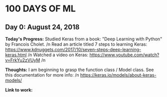 # 100 DAYS OF ML

## Day 0: August 24, 2018
**Today's Progress:**
Studied Keras from a book: "Deep Learning with Python" by Francois Cholet. /n
Read an article titled 7 steps to learning Keras: https://www.kdnuggets.com/2017/10/seven-steps-deep-learning-keras.html /n
Watched a video on Keras: https://www.youtube.com/watch?v=FrkYu2zVUyM /n


**Thoughts:**
I am beginning to grasp the function class / Model class. See this documentation for more info: /n
https://keras.io/models/about-keras-models/

**Link to work:**
